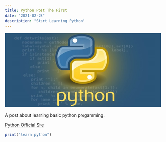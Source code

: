 ```yaml
---
title: Python Post The First
date: "2021-02-28"
description: "Start Learning Python"
---
```


![python_image](python_img.jpeg)

A post about learning basic python progamming.

[Python Official Site](https://www.python.org/downloads/)


```javascript
print("learn python")
```

